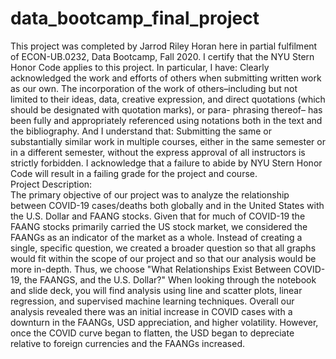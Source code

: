 # data_bootcamp_final_project
This project was completed by Jarrod Riley Horan here in partial fulfilment of ECON-UB.0232, Data Bootcamp, Fall 2020. I certify that the NYU Stern Honor Code applies to this project. In particular, I have:
Clearly acknowledged the work and efforts of others when submitting written work as our own. The incorporation of the work of others–including but not limited to their ideas, data, creative expression, and direct quotations (which should be designated with quotation marks), or para- phrasing thereof– has been fully and appropriately referenced using notations both in the text and the bibliography.
And I understand that:
Submitting the same or substantially similar work in multiple courses, either in the same semester or in a different semester, without the express approval of all instructors is strictly forbidden.
I acknowledge that a failure to abide by NYU Stern Honor Code will result in a failing grade for the project and course.
<br>
Project Description:
<br>
The primary objective of our project was to analyze the relationship between COVID-19 cases/deaths both globally and in the United States with the U.S. Dollar and FAANG stocks. Given that for much of COVID-19 the FAANG stocks primarily carried the US stock market, we considered the FAANGs as an indicator of the market as a whole. Instead of creating a single, specific question, we created a broader question so that all graphs would fit within the scope of our project and so that our analysis would be more in-depth. Thus, we choose "What Relationships Exist Between COVID-19, the FAANGS, and the U.S. Dollar?" When looking through the notebook and slide deck, you will find analysis using line and scatter plots, linear regression, and supervised machine learning techniques. Overall our analysis revealed there was an initial increase in COVID cases with a downturn in the FAANGs, USD appreciation, and higher volatility. However, once the COVID curve began to flatten, the USD began to depreciate relative to foreign currencies and the FAANGs increased.
